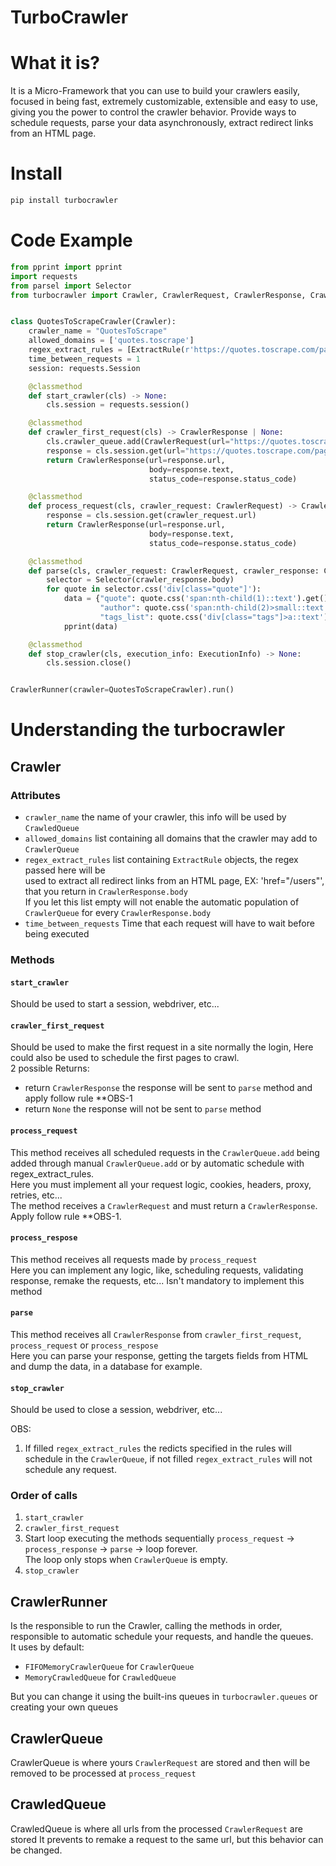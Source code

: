 # TurboCrawler

# What it is?

It is a Micro-Framework that you can use to build your crawlers easily, focused in being fast, extremely
customizable, extensible and easy to use, giving you the power to control the crawler behavior. 
Provide ways to schedule requests, parse your data asynchronously, extract redirect links from an HTML page.

# Install

```sh
pip install turbocrawler
```

# Code Example

```python
from pprint import pprint
import requests
from parsel import Selector
from turbocrawler import Crawler, CrawlerRequest, CrawlerResponse, CrawlerRunner, ExecutionInfo, ExtractRule


class QuotesToScrapeCrawler(Crawler):
    crawler_name = "QuotesToScrape"
    allowed_domains = ['quotes.toscrape']
    regex_extract_rules = [ExtractRule(r'https://quotes.toscrape.com/page/[0-9]')]
    time_between_requests = 1
    session: requests.Session

    @classmethod
    def start_crawler(cls) -> None:
        cls.session = requests.session()

    @classmethod
    def crawler_first_request(cls) -> CrawlerResponse | None:
        cls.crawler_queue.add(CrawlerRequest(url="https://quotes.toscrape.com/page/9/"))
        response = cls.session.get(url="https://quotes.toscrape.com/page/1/")
        return CrawlerResponse(url=response.url,
                               body=response.text,
                               status_code=response.status_code)

    @classmethod
    def process_request(cls, crawler_request: CrawlerRequest) -> CrawlerResponse:
        response = cls.session.get(crawler_request.url)
        return CrawlerResponse(url=response.url,
                               body=response.text,
                               status_code=response.status_code)

    @classmethod
    def parse(cls, crawler_request: CrawlerRequest, crawler_response: CrawlerResponse) -> None:
        selector = Selector(crawler_response.body)
        for quote in selector.css('div[class="quote"]'):
            data = {"quote": quote.css('span:nth-child(1)::text').get()[1:-1],
                    "author": quote.css('span:nth-child(2)>small::text').get(),
                    "tags_list": quote.css('div[class="tags"]>a::text').getall()}
            pprint(data)

    @classmethod
    def stop_crawler(cls, execution_info: ExecutionInfo) -> None:
        cls.session.close()


CrawlerRunner(crawler=QuotesToScrapeCrawler).run()
```
# Understanding the turbocrawler
## Crawler
### Attributes
- `crawler_name` the name of your crawler, this info will be used by `CrawledQueue`
- `allowed_domains` list containing all domains that the crawler may add to `CrawlerQueue`
- `regex_extract_rules` list containing `ExtractRule` objects, the regex passed here will be  
  used to extract all redirect links from an HTML page, EX: 'href="/users"', that you return in `CrawlerResponse.body`  
  If you let this list empty will not enable the automatic population of `CrawlerQueue` for every `CrawlerResponse.body`
- `time_between_requests` Time that each request will have to wait before being executed

### Methods
#### `start_crawler`
Should be used to start a session, webdriver, etc...

#### `crawler_first_request`
Should be used to make the first request in a site normally the login,
Here could also be used to schedule the first pages to crawl.  
2 possible Returns:
- return `CrawlerResponse` the response will be sent to `parse` method and apply follow rule **OBS-1  
- return `None` the response will not be sent to `parse` method

#### `process_request`
This method receives all scheduled requests in the `CrawlerQueue.add`
being added through manual `CrawlerQueue.add` or by automatic schedule with regex_extract_rules.  
Here you must implement all your request logic, cookies, headers, proxy, retries, etc...  
The method receives a `CrawlerRequest` and must return a `CrawlerResponse`.  
Apply follow rule **OBS-1.

#### `process_respose`
This method receives all requests made by `process_request`  
Here you can implement any logic, like, scheduling requests,
validating response, remake the requests, etc...
Isn't mandatory to implement this method

#### `parse`
This method receives all `CrawlerResponse` from
`crawler_first_request`, `process_request` or `process_respose`  
Here you can parse your response,
getting the targets fields from HTML and dump the data, in a database for example.

#### `stop_crawler`
Should be used to close a session, webdriver, etc...

OBS:
1. If filled `regex_extract_rules` the redicts specified in the rules will schedule
   in the `CrawlerQueue`, if not filled `regex_extract_rules` will not schedule any request.

### Order of calls
1. `start_crawler`
2. `crawler_first_request`
3. Start loop executing the methods sequentially `process_request` -> `process_response` -> `parse` -> loop forever.  
   The loop only stops when `CrawlerQueue` is empty.
4. `stop_crawler`

## CrawlerRunner
Is the responsible to run the Crawler, calling the methods in order,
responsible to automatic schedule your requests, and handle the queues.  
It uses by default:
- `FIFOMemoryCrawlerQueue` for `CrawlerQueue`  
- `MemoryCrawledQueue` for `CrawledQueue`

But you can change it using the built-ins queues
in `turbocrawler.queues` or creating your own queues

## CrawlerQueue
CrawlerQueue is where yours `CrawlerRequest` are stored
and then will be removed to be processed at `process_request`

## CrawledQueue
CrawledQueue is where all urls from the processed `CrawlerRequest` are stored
It prevents to remake a request to the same url, but this behavior can be changed.
